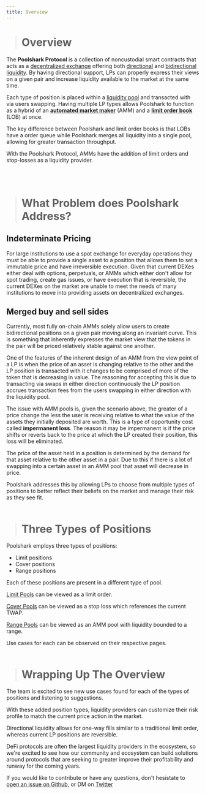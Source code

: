 ```yaml
---
title: Overview
---
```

># Overview

The **Poolshark Protocol** is a collection of noncustodial smart contracts that acts as a [decentralized exchange](glossary/##DEX) offering both [directional](glossary/##directional-automated-market-maker) and [bidirectional liquidity](glossary/##bidirectional-automated-market-maker). By having directional support, LPs can properly express their views on a given pair and increase liquidity available to the market at the same time.  

Each type of position is placed within a [liquidity pool](glossary/liquidity-pool) and transacted with via users swapping. Having multiple LP types allows Poolshark to function as a hybrid of an [**automated market maker**](glossary/##automated-market-maker) (AMM) and a [**limit order book**](glossary/##limit-order-book) (LOB) at once.

The key difference between Poolshark and limit order books is that LOBs have a order queue while Poolshark merges all liquidity into a single pool, allowing for greater transaction throughput.

With the Poolshark Protocol, AMMs have the addition of limit orders and stop-losses as a liquidity provider.

<!-- [picture here difference between BDAMM and DAMM] -->
<br/><br/>
># **What Problem does Poolshark Address?**

## **Indeterminate Pricing**

For large institutions to use a spot exchange for everyday operations they must be able to provide a single asset to a position that allows them to set a immutable price and have irreversible execution. Given that current DEXes either deal with options, perpetuals, or AMMs which either don't allow for spot trading, create gas issues, or have execution that is reversible, the current DEXes on the market are unable to meet the needs of many institutions to move into providing assets on decentralized exchanges.

## **Merged buy and sell sides**

Currently, most fully on-chain AMMs solely allow users to create bidirectional positions on a given pair moving along an invariant curve. This is something that inherently expresses the market view that the tokens in the pair will be priced relatively stable against one another.

One of the features of the inherent design of an AMM from the view point of a LP is when the price of an asset is changing relative to the other and the LP position is transacted with it changes to be comprised of more of the token that is decreasing in value. The reasoning for accepting this is due to transacting via swaps in either direction continuously the LP position accrues transaction fees from the users swapping in either direction with the liquidity pool.

The issue with AMM pools is, given the scenario above, the greater of a price change the less the user is receiving relative to what the value of the assets they initially deposited are worth. This is a type of opportunity cost called **impermanent loss**. The reason it may be impermanent is if the price shifts or reverts back to the price at which the LP created their position, this loss will be eliminated. 

The price of the asset held in a position is determined by the demand for that asset relative to the other asset in a pair. Due to this if there is a lot of swapping into a certain asset in an AMM pool that asset will decrease in price.

Poolshark addresses this by allowing LPs to choose from multiple types of positions to better reflect their beliefs on the market and manage their risk as they see fit.
<br/><br/>
># **Three Types of Positions**

Poolshark employs three types of positions:

- Limit positions
- Cover positions
- Range positions

Each of these positions are present in a different type of pool.

[Limit Pools](limit-pools) can be viewed as a limit order.

[Cover Pools](cover-pools) can be viewed as a stop loss which references the current TWAP.

[Range Pools](range-pools) can be viewed as an AMM pool with liquidity bounded to a range.

Use cases for each can be observed on their respective pages.
<br/><br/>
># **Wrapping Up The Overview**

The team is excited to see new use cases found for each of the types of positions and listening to suggestions. 

With these added position types, liquidity providers can customize their risk profile to match the current price action in the market.

Directional liquidity</em> allows for one-way fills similar to a traditional limit order, whereas current LP positions are reversible.

DeFi protocols are often the largest liquidity providers in the ecosystem, so we're excited to see how our community and ecosystem can build solutions around protocols that are seeking to greater improve their profitability and runway for the coming years.

If you would like to contribute or have any questions, don't hesistate to [open an issue on Github](https://github.com/poolsharks-protocol/docs/issues), or DM on [Twitter](https://twitter.com/PoolsharkLabs)

<br/><br/><br/>
